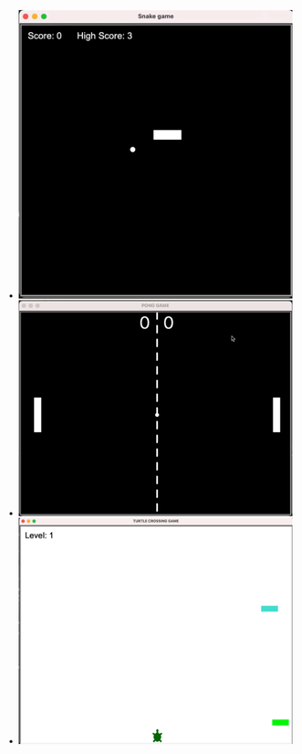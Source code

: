 - ![Snake Game Demo](demo/snake-game.gif)
- ![Pong Game Demo](demo/pong-game.gif)
- ![Turtle Race Game Demo](demo/turtle-crossing-game.gif)
